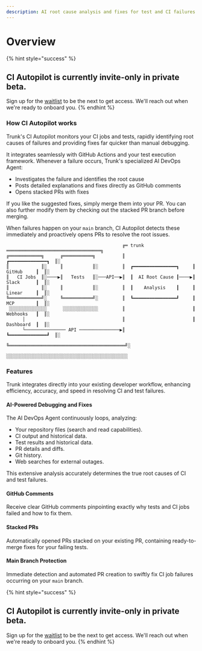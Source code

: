```yaml
---
description: AI root cause analysis and fixes for test and CI failures
---
```


# Overview



{% hint style="success" %}
## CI Autopilot is currently invite-only in private beta.

Sign up for the [waitlist](https://trunk-staging.io/insights) to be the next to get access. We'll reach out when we're ready to onboard you.
{% endhint %}

### How CI Autopilot works

Trunk's CI Autopilot monitors your CI jobs and tests, rapidly identifying root causes of failures and providing fixes far quicker than manual debugging.

It integrates seamlessly with GitHub Actions and your test execution framework. Whenever a failure occurs, Trunk's specialized AI DevOps Agent:

* Investigates the failure and identifies the root cause
* Posts detailed explanations and fixes directly as GitHub comments
* Opens stacked PRs with fixes

If you like the suggested fixes, simply merge them into your PR. You can also further modify them by checking out the stacked PR branch before merging.

When failures happen on your `main` branch, CI Autopilot detects these immediately and proactively opens PRs to resolve the root issues.

```
                                           ╔═ trunk ═══════════════════════════════════╗ 
╔════════════╗      ╔═══════════╗          ║                         ┏━━━━━━━━━━━━━━┓  ║░
║            ║░     ║           ║░         ║  ┏━━━━━━━━━━━━━━━━┓     ┃   GitHub     ┃  ║░
║   CI Jobs  ║░────▶║   Tests   ║░───API──▶║  ┃  AI Root Cause ┃────▶┃   Slack      ┃  ║░
║            ║░     ║           ║░         ║  ┃    Analysis    ┃     ┃   Linear     ┃  ║░
╚════════════╝░     ╚═══════════╝░         ║  ┗━━━━━━━━━━━━━━━━┛     ┃   MCP        ┃  ║░
 ░░░░░░░░░░░░░░      ░░░░░░░░░░░░░         ║                         ┃   Webhooks   ┃  ║░
      │                                    ║                         ┃   Dashboard  ┃  ║░
      └─────────────── API ───────────────▶║                         ┗━━━━━━━━━━━━━━┛  ║░
                                           ╚═══════════════════════════════════════════╝░
                                            ░░░░░░░░░░░░░░░░░░░░░░░░░░░░░░░░░░░░░░░░░░░░░
```

### Features

Trunk integrates directly into your existing developer workflow, enhancing efficiency, accuracy, and speed in resolving CI and test failures.

#### AI-Powered Debugging and Fixes

The AI DevOps Agent continuously loops, analyzing:

* Your repository files (search and read capabilities).
* CI output and historical data.
* Test results and historical data.
* PR details and diffs.
* Git history.
* Web searches for external outages.

This extensive analysis accurately determines the true root causes of CI and test failures.

#### GitHub Comments

Receive clear GitHub comments pinpointing exactly why tests and CI jobs failed and how to fix them.

#### Stacked PRs

Automatically opened PRs stacked on your existing PR, containing ready-to-merge fixes for your failing tests.

#### Main Branch Protection

Immediate detection and automated PR creation to swiftly fix CI job failures occurring on your `main` branch.



{% hint style="success" %}
## CI Autopilot is currently invite-only in private beta.

Sign up for the [waitlist](https://trunk-staging.io/insights) to be the next to get access. We'll reach out when we're ready to onboard you.
{% endhint %}
